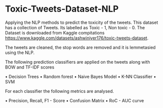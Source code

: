 # Toxic-Tweets-Dataset-NLP
Applying the NLP  methods to predict the toxicity of the tweets. This dataset has a collection of Tweets. Its labelled as Toxic - 1, Non toxic - 0.
The Dataset is downloaded from Kaggle compitations https://www.kaggle.com/datasets/ashwiniyer176/toxic-tweets-dataset.

The tweets are cleaned, the stop words are removed and it is lemmetasied using the NLP.

The following prediction classifiers are applied on the tweets along with BOW and TF-IDF scores

• Decision Trees
• Random forest
• Naive Bayes Model
• K-NN Classifier
• SVM

For each classifier the following metrics are analysed.

• Precision, Recall, F1 - Score
• Confusion Matrix
• RoC - AUC curve
